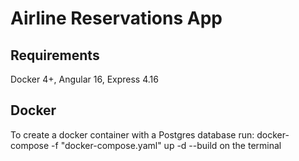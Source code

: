 # Airline Reservations App

## Requirements

Docker 4+, Angular 16, Express 4.16

## Docker

To create a docker container with a Postgres database run: docker-compose -f "docker-compose.yaml" up -d --build on the terminal
